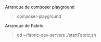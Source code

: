 Arranque de composer playground
>composer-playground

Arranque de Fabric
>cd ~/fabric-dev-servers 
>./startFabric.sh 
